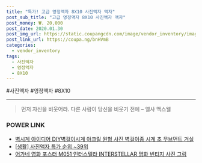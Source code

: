 ```yaml
--- 
title: "특가! 고급 영정액자 8X10 사진액자 액자" 
post_sub_title: "고급 영정액자 8X10 사진액자 액자" 
post_money: ₩. 20,000 
post_date: 2020.01.30 
post_img_url: https://static.coupangcdn.com/image/vendor_inventory/images/2019/03/18/13/9/6f2bb220-1369-4bd4-9de1-e9b2316c5513.jpg 
post_link_url: https://coupa.ng/bnHVmB 
categories: 
  - vendor_inventory 
tags: 
  - 사진액자 
  - 영정액자 
  - 8X10 
--- 
```

  #사진액자 #영정액자 #8X10 
<hr> 

> 먼저 자신을 비웃어라. 다른 사람이 당신을 비웃기 전에  – 엘사 맥스웰 


### POWER LINK

* <a href="https://blog.naver.com/fasyy4321/221790743131" target="_blank">벽시계 아이디어 DIY벽걸이시계 아크릴 원형 사진 벽걸이종 시계 초 무브먼트 거실</a>
* <a href="https://blog.naver.com/sakai111/221789579206" target="_blank"> [생활] 사진액자 특가 순위 ~39위</a>
* <a href="https://blog.naver.com/santokki14/221785402592" target="_blank">어가네 영화 포스터 M051 인터스텔라 INTERSTELLAR 명화 빈티지 사진 그림</a>
